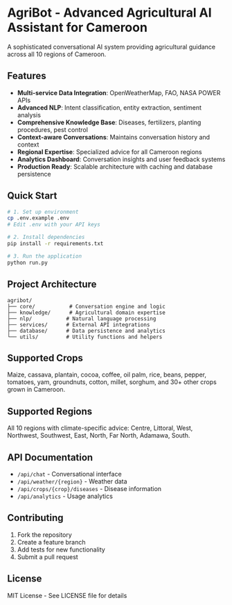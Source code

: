 # AgriBot - Advanced Agricultural AI Assistant for Cameroon

A sophisticated conversational AI system providing agricultural guidance across all 10 regions of Cameroon.

## Features

- **Multi-service Data Integration**: OpenWeatherMap, FAO, NASA POWER APIs
- **Advanced NLP**: Intent classification, entity extraction, sentiment analysis
- **Comprehensive Knowledge Base**: Diseases, fertilizers, planting procedures, pest control
- **Context-aware Conversations**: Maintains conversation history and context
- **Regional Expertise**: Specialized advice for all Cameroon regions
- **Analytics Dashboard**: Conversation insights and user feedback systems
- **Production Ready**: Scalable architecture with caching and database persistence

## Quick Start

```bash
# 1. Set up environment
cp .env.example .env
# Edit .env with your API keys

# 2. Install dependencies
pip install -r requirements.txt

# 3. Run the application
python run.py
```

## Project Architecture

```
agribot/
├── core/           # Conversation engine and logic
├── knowledge/      # Agricultural domain expertise  
├── nlp/           # Natural language processing
├── services/      # External API integrations
├── database/      # Data persistence and analytics
└── utils/         # Utility functions and helpers
```

## Supported Crops

Maize, cassava, plantain, cocoa, coffee, oil palm, rice, beans, pepper, tomatoes, yam, groundnuts, cotton, millet, sorghum, and 30+ other crops grown in Cameroon.

## Supported Regions

All 10 regions with climate-specific advice: Centre, Littoral, West, Northwest, Southwest, East, North, Far North, Adamawa, South.

## API Documentation

- `/api/chat` - Conversational interface
- `/api/weather/{region}` - Weather data  
- `/api/crops/{crop}/diseases` - Disease information
- `/api/analytics` - Usage analytics

## Contributing

1. Fork the repository
2. Create a feature branch
3. Add tests for new functionality
4. Submit a pull request

## License

MIT License - See LICENSE file for details
